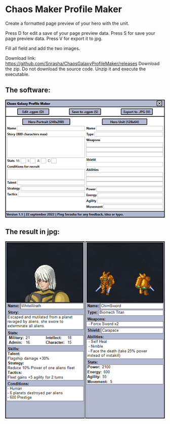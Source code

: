 # Chaos Maker Profile Maker
Create a formatted page preview of your hero with the unit.

Press D for edit a save of your page preview data.
Press S for save your page preview data.
Press V for export it to jpg.

Fill all field and add the two images.

Download link:
https://github.com/Snrasha/ChaosGalaxyProfileMaker/releases
Download the zip. Do not download the source code.
Unzip it and execute the executable.

## The software:
![Alt text](Software.png)

## The result in jpg:
![Alt text](WhiteWrath.jpg)
